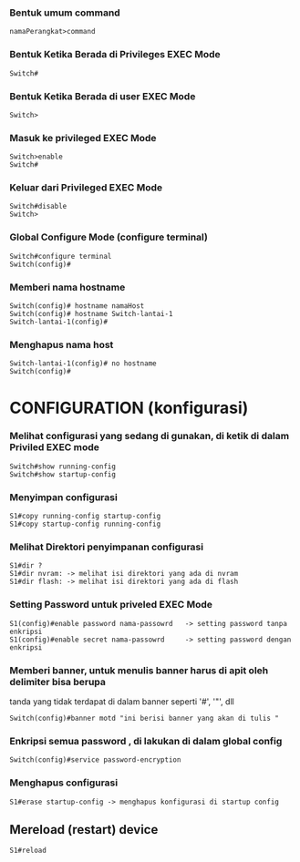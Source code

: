 ### Bentuk umum command
```
namaPerangkat>command
```

### Bentuk Ketika Berada di Privileges EXEC Mode
```
Switch#
```

### Bentuk Ketika Berada di user EXEC Mode
```
Switch>
```

### Masuk ke privileged EXEC Mode
```
Switch>enable 
Switch#
```

### Keluar dari Privileged EXEC Mode
```
Switch#disable  
Switch>
```

### Global Configure Mode (configure terminal)
```
Switch#configure terminal 
Switch(config)#
```

### Memberi nama hostname
```
Switch(config)# hostname namaHost
Switch(config)# hostname Switch-lantai-1  
Switch-lantai-1(config)#
```

### Menghapus nama host
```
Switch-lantai-1(config)# no hostname 
Switch(config)#
```



# CONFIGURATION (konfigurasi)

### Melihat configurasi yang sedang di gunakan, di ketik di dalam Priviled EXEC mode
```
Switch#show running-config
Switch#show startup-config
```

### Menyimpan configurasi
```
S1#copy running-config startup-config 
S1#copy startup-config running-config 
```

### Melihat Direktori penyimpanan configurasi
```
S1#dir ? 
S1#dir nvram: -> melihat isi direktori yang ada di nvram 
S1#dir flash: -> melihat isi direktori yang ada di flash 
```

### Setting Password untuk priveled EXEC Mode
```
S1(config)#enable password nama-passowrd   -> setting password tanpa enkripsi 
S1(config)#enable secret nama-passowrd     -> setting password dengan enkripsi
```

### Memberi banner, untuk menulis banner harus di apit oleh delimiter bisa berupa
tanda yang tidak terdapat di dalam banner seperti '#', '"', dll
```
Switch(config)#banner motd "ini berisi banner yang akan di tulis "
```

### Enkripsi semua password , di lakukan di dalam global config 
```
Switch(config)#service password-encryption
```


### Menghapus configurasi
```
S1#erase startup-config -> menghapus konfigurasi di startup config 
```

## Mereload (restart) device
```
S1#reload
```

